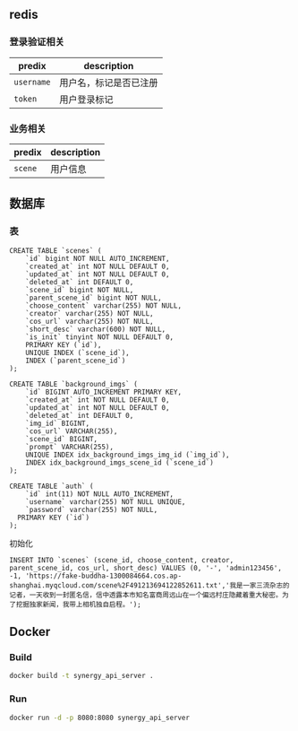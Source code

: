 
## redis

### 登录验证相关

predix | description
--- | ---
`username` | 用户名，标记是否已注册
`token` | 用户登录标记

### 业务相关
predix | description
--- | ---
`scene` | 用户信息


## 数据库
### 表
```mysql
CREATE TABLE `scenes` (
    `id` bigint NOT NULL AUTO_INCREMENT,
    `created_at` int NOT NULL DEFAULT 0,
    `updated_at` int NOT NULL DEFAULT 0,
    `deleted_at` int DEFAULT 0,
    `scene_id` bigint NOT NULL,
    `parent_scene_id` bigint NOT NULL,
    `choose_content` varchar(255) NOT NULL,
    `creator` varchar(255) NOT NULL,
    `cos_url` varchar(255) NOT NULL,
    `short_desc` varchar(600) NOT NULL,
    `is_init` tinyint NOT NULL DEFAULT 0,
    PRIMARY KEY (`id`),
    UNIQUE INDEX (`scene_id`),
    INDEX (`parent_scene_id`)
);
```

```mysql
CREATE TABLE `background_imgs` (
    `id` BIGINT AUTO_INCREMENT PRIMARY KEY,
    `created_at` int NOT NULL DEFAULT 0,
    `updated_at` int NOT NULL DEFAULT 0,
    `deleted_at` int DEFAULT 0,
    `img_id` BIGINT,
    `cos_url` VARCHAR(255),
    `scene_id` BIGINT,
    `prompt` VARCHAR(255),
    UNIQUE INDEX idx_background_imgs_img_id (`img_id`),
    INDEX idx_background_imgs_scene_id (`scene_id`)
);
```

```mysql
CREATE TABLE `auth` (
    `id` int(11) NOT NULL AUTO_INCREMENT,
    `username` varchar(255) NOT NULL UNIQUE,
    `password` varchar(255) NOT NULL,
  PRIMARY KEY (`id`)
);
```

初始化

```mysql
INSERT INTO `scenes` (scene_id, choose_content, creator, parent_scene_id, cos_url, short_desc) VALUES (0, '-', 'admin123456', -1, 'https://fake-buddha-1300084664.cos.ap-shanghai.myqcloud.com/scene%2F491213694122852611.txt','我是一家三流杂志的记者，一天收到一封匿名信，信中透露本市知名富商周远山在一个偏远村庄隐藏着重大秘密。为了挖掘独家新闻，我带上相机独自启程。');
```

## Docker
### Build
```bash
docker build -t synergy_api_server .
```

### Run
```bash
docker run -d -p 8080:8080 synergy_api_server
```
